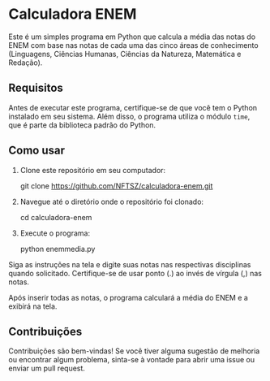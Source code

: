 # Calculadora ENEM

Este é um simples programa em Python que calcula a média das notas do ENEM com base nas notas de cada uma das cinco áreas de conhecimento (Linguagens, Ciências Humanas, Ciências da Natureza, Matemática e Redação).

## Requisitos

Antes de executar este programa, certifique-se de que você tem o Python instalado em seu sistema. Além disso, o programa utiliza o módulo `time`, que é parte da biblioteca padrão do Python.

## Como usar

1. Clone este repositório em seu computador:

    git clone https://github.com/NFTSZ/calculadora-enem.git

2. Navegue até o diretório onde o repositório foi clonado:

    cd calculadora-enem

3. Execute o programa:

    python enemmedia.py

Siga as instruções na tela e digite suas notas nas respectivas disciplinas quando solicitado. Certifique-se de usar ponto (.) ao invés de vírgula (,) nas notas.

Após inserir todas as notas, o programa calculará a média do ENEM e a exibirá na tela.

## Contribuições

Contribuições são bem-vindas! Se você tiver alguma sugestão de melhoria ou encontrar algum problema, sinta-se à vontade para abrir uma issue ou enviar um pull request.

